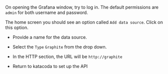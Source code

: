
On opening the Grafana window, try to log in. The default permissions are `admin` for both username and password.

The home screen you should see an option called `Add data source`. Click on this option.

- Provide a name for the data source. 

- Select the `Type` `Graphite` from the drop down.

- In the HTTP section, the URL will be `http://graphite`

- Return to katacoda to set up the API